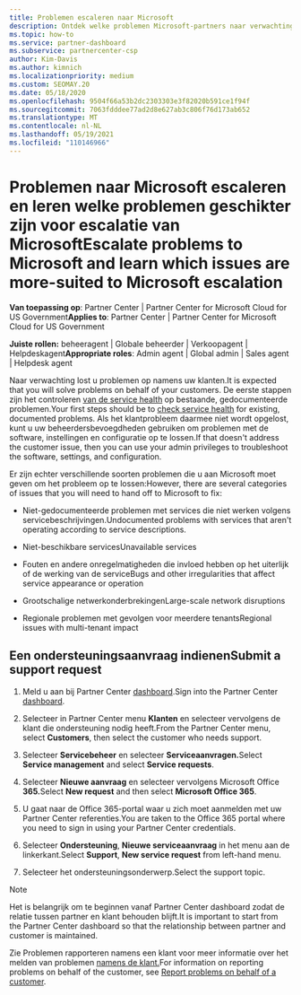 ```yaml
---
title: Problemen escaleren naar Microsoft
description: Ontdek welke problemen Microsoft-partners naar verwachting zelf kunnen oplossen voor hun klanten en welke problemen ze mogelijk moeten escaleren naar Microsoft.
ms.topic: how-to
ms.service: partner-dashboard
ms.subservice: partnercenter-csp
author: Kim-Davis
ms.author: kimnich
ms.localizationpriority: medium
ms.custom: SEOMAY.20
ms.date: 05/18/2020
ms.openlocfilehash: 9504f66a53b2dc2303303e3f82020b591ce1f94f
ms.sourcegitcommit: 7063fdddee77ad2d8e627ab3c806f76d173ab652
ms.translationtype: MT
ms.contentlocale: nl-NL
ms.lasthandoff: 05/19/2021
ms.locfileid: "110146966"
---
```

# <a name="escalate-problems-to-microsoft-and-learn-which-issues-are-more-suited-to-microsoft-escalation"></a><span data-ttu-id="0c02c-103">Problemen naar Microsoft escaleren en leren welke problemen geschikter zijn voor escalatie van Microsoft</span><span class="sxs-lookup"><span data-stu-id="0c02c-103">Escalate problems to Microsoft and learn which issues are more-suited to Microsoft escalation</span></span>  

<span data-ttu-id="0c02c-104">**Van toepassing op**: Partner Center | Partner Center for Microsoft Cloud for US Government</span><span class="sxs-lookup"><span data-stu-id="0c02c-104">**Applies to**: Partner Center | Partner Center for Microsoft Cloud for US Government</span></span>

<span data-ttu-id="0c02c-105">**Juiste rollen:** beheeragent | Globale beheerder | Verkoopagent | Helpdeskagent</span><span class="sxs-lookup"><span data-stu-id="0c02c-105">**Appropriate roles**: Admin agent | Global admin | Sales agent | Helpdesk agent</span></span>

<span data-ttu-id="0c02c-106">Naar verwachting lost u problemen op namens uw klanten.</span><span class="sxs-lookup"><span data-stu-id="0c02c-106">It is expected that you will solve problems on behalf of your customers.</span></span> <span data-ttu-id="0c02c-107">De eerste stappen zijn het controleren [van de service health](check-service-health.md) op bestaande, gedocumenteerde problemen.</span><span class="sxs-lookup"><span data-stu-id="0c02c-107">Your first steps should be to [check service health](check-service-health.md) for existing, documented problems.</span></span> <span data-ttu-id="0c02c-108">Als het klantprobleem daarmee niet wordt opgelost, kunt u uw beheerdersbevoegdheden gebruiken om problemen met de software, instellingen en configuratie op te lossen.</span><span class="sxs-lookup"><span data-stu-id="0c02c-108">If that doesn't address the customer issue, then you can use your admin privileges to troubleshoot the software, settings, and configuration.</span></span>

<span data-ttu-id="0c02c-109">Er zijn echter verschillende soorten problemen die u aan Microsoft moet geven om het probleem op te lossen:</span><span class="sxs-lookup"><span data-stu-id="0c02c-109">However, there are several categories of issues that you will need to hand off to Microsoft to fix:</span></span>

- <span data-ttu-id="0c02c-110">Niet-gedocumenteerde problemen met services die niet werken volgens servicebeschrijvingen.</span><span class="sxs-lookup"><span data-stu-id="0c02c-110">Undocumented problems with services that aren't operating according to service descriptions.</span></span>

- <span data-ttu-id="0c02c-111">Niet-beschikbare services</span><span class="sxs-lookup"><span data-stu-id="0c02c-111">Unavailable services</span></span>

- <span data-ttu-id="0c02c-112">Fouten en andere onregelmatigheden die invloed hebben op het uiterlijk of de werking van de service</span><span class="sxs-lookup"><span data-stu-id="0c02c-112">Bugs and other irregularities that affect service appearance or operation</span></span>

- <span data-ttu-id="0c02c-113">Grootschalige netwerkonderbrekingen</span><span class="sxs-lookup"><span data-stu-id="0c02c-113">Large-scale network disruptions</span></span>

- <span data-ttu-id="0c02c-114">Regionale problemen met gevolgen voor meerdere tenants</span><span class="sxs-lookup"><span data-stu-id="0c02c-114">Regional issues with multi-tenant impact</span></span>

## <a name="submit-a-support-request"></a><span data-ttu-id="0c02c-115">Een ondersteuningsaanvraag indienen</span><span class="sxs-lookup"><span data-stu-id="0c02c-115">Submit a support request</span></span>

1. <span data-ttu-id="0c02c-116">Meld u aan bij Partner Center [dashboard](https://partner.microsoft.com/dashboard).</span><span class="sxs-lookup"><span data-stu-id="0c02c-116">Sign into the Partner Center [dashboard](https://partner.microsoft.com/dashboard).</span></span>

2. <span data-ttu-id="0c02c-117">Selecteer in Partner Center menu **Klanten** en selecteer vervolgens de klant die ondersteuning nodig heeft.</span><span class="sxs-lookup"><span data-stu-id="0c02c-117">From the Partner Center menu, select **Customers**, then select the customer who needs support.</span></span>

3. <span data-ttu-id="0c02c-118">Selecteer **Servicebeheer** en selecteer **Serviceaanvragen.**</span><span class="sxs-lookup"><span data-stu-id="0c02c-118">Select **Service management** and select **Service requests**.</span></span>

4. <span data-ttu-id="0c02c-119">Selecteer **Nieuwe aanvraag** en selecteer vervolgens Microsoft Office **365.**</span><span class="sxs-lookup"><span data-stu-id="0c02c-119">Select **New request** and then select **Microsoft Office 365**.</span></span>

5. <span data-ttu-id="0c02c-120">U gaat naar de Office 365-portal waar u zich moet aanmelden met uw Partner Center referenties.</span><span class="sxs-lookup"><span data-stu-id="0c02c-120">You are taken to the Office 365 portal where you need to sign in using your Partner Center credentials.</span></span>

6. <span data-ttu-id="0c02c-121">Selecteer **Ondersteuning**, **Nieuwe serviceaanvraag** in het menu aan de linkerkant.</span><span class="sxs-lookup"><span data-stu-id="0c02c-121">Select **Support**, **New service request** from left-hand menu.</span></span>

7. <span data-ttu-id="0c02c-122">Selecteer het ondersteuningsonderwerp.</span><span class="sxs-lookup"><span data-stu-id="0c02c-122">Select the support topic.</span></span>

>[!NOTE]
><span data-ttu-id="0c02c-123">Het is belangrijk om te beginnen vanaf Partner Center dashboard zodat de relatie tussen partner en klant behouden blijft.</span><span class="sxs-lookup"><span data-stu-id="0c02c-123">It is important to start from the Partner Center dashboard so that the relationship between partner and customer is maintained.</span></span> 

<span data-ttu-id="0c02c-124">Zie Problemen rapporteren namens een klant voor meer informatie over het melden van problemen [namens de klant.](report-problems-on-behalf-of-a-customer.md)</span><span class="sxs-lookup"><span data-stu-id="0c02c-124">For information on reporting problems on behalf of the customer, see [Report problems on behalf of a customer](report-problems-on-behalf-of-a-customer.md).</span></span>

